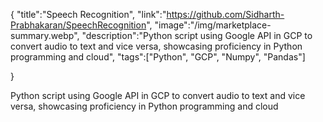 {
    "title":"Speech Recognition",
    "link":"https://github.com/Sidharth-Prabhakaran/SpeechRecognition",
    "image":"/img/marketplace-summary.webp",
    "description":"Python script using Google API in GCP to convert audio to text and vice versa, showcasing proficiency in Python programming and cloud",
    "tags":["Python", "GCP", "Numpy", "Pandas"]
    
}


Python script using Google API in GCP to convert audio to text and vice versa, showcasing proficiency in Python programming and cloud
